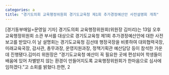 ```yaml
---
categories: a
title: "경기도의회 교육행정위원회 경기도교육청 제1회 추가경정예산안 사전설명회 개최"
---
```

[경기동부매일=문영일 기자] 경기도의회 교육행정위원회(위원장 김미리)는 13일 오후 교육행정위원회 소관 부서를 대상으로 경기도교육청 제1회 추가경정예산안에 대한 사전 보고를 받았다.이 날 설명회는 경기도교육청 김선태 행정국장을 비롯하여 대외협력국장, 미래교육국장, 감사관, 총무과장, 운영지원과장, 정책기획관 예산담당 등이 참석한 가운데 진행됐다.김미리 위원장은 “경기도교육청 예산이 꼭 필요한 곳에 편성되어 학생들이 배움에 있어 차별받지 않는 환경이 만들어지도록 교육행정위원회가 한마음으로 심사에 임하겠다.”고 소회를 밝혔다.한편, 2